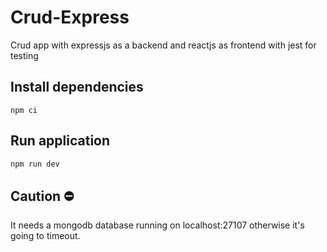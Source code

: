 # Crud-Express

Crud app with expressjs as a backend and reactjs as frontend with jest for testing

## Install dependencies

```
npm ci
```

## Run application

```bash
npm run dev
```

## Caution ⛔
It needs a mongodb database running on localhost:27107 otherwise it's going to timeout.